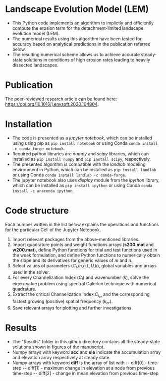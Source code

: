 # Landscape Evolution Model (LEM)

- This Python code implements an algorithm to implictly and efficiently compute the erosion term for the detachment-limited landscape evolution model (LEM).
- The numerical results using this algorithm have been tested for accuracy based on analytical predictions in the publication referred below.
- The resulting numerical scheme allows us to achieve accurate steady-state solutions in conditions of high erosion rates leading to heavily dissected landscapes.

# Publication

The peer-reviewed research article can be found here: https://doi.org/10.1016/j.envsoft.2020.104804.

# Installation

- The code is presented as a *jupyter notebook*, which can be installed using using pip as `pip install notebook` or using Conda `conda install -c conda-forge notebook`.
- Required python libraries are *numpy* and *scipy* libraries, which can installed as `pip install numpy` and `pip install scipy`, respectively. 
- The presented algorithm is compatible with the *landlab* modeling environment in Python, which can be installed as `pip install landlab
` or using Conda `conda install landlab -c conda-forge`.
- The jupyter notebook also uses *display* module from the *ipython* library, which can be installed as `pip install ipython` or using Conda `conda install -c anaconda ipython`.

# Code structure

Each number written in the list below explains the operations and functions for the particular Cell of the Jupyter Notebook.
1. Import relevant packages from the above-mentioned libraries.
2. Import quadrature points and weight functions arrays (**s200.mat** and **w200.mat**), define Python functions for trial and test functions used in the weak formulation, and define Python functions to numerically obtain the slope and its derivatives for generic values of _m_ and _n_.
3. Select values of parameters (_C<sub>I</sub>,m,n,L,U,k_), global variables and arrays used in the solver.
4. For every Channelization Index (_C<sub>I</sub>_) and wavenumber (_k_), solve the eigen-value problem using spectral Galerkin technique with numerical quadrature.
5. Extract the critical Channelization Index _C<sub>I<sub>cr</sub></sub>_  and the corresponding fastest growing (positive) spatial frequency (_k<sub>cr</sub>_).
6. Save relevant arrays for plotting and further investigations.

# Results

- The "Results" folder in this github directory contains all the steady-state solutions shown in figures of the manuscript.
- Numpy arrays with keyword **acc** and **ele** indicate the accumulation array and elevation array respectively at steady state.
- Numpy arrays with keyword **diff** is the array of list with
-- diff[0] - time-step
-- diff[1] - maximum change in elevation at a node from previous time-step
-- diff[2] - change in mean elevation from previous time-step
